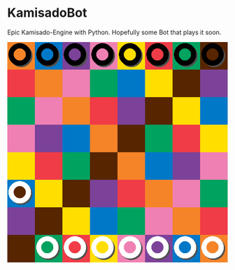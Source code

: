 # KamisadoBot

Epic Kamisado-Engine with Python. Hopefully some Bot that plays it soon.


![Example Boardstate](image.png)

